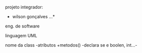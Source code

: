 projeto integrador:

- wilson gonçalves ...*

eng. de software 

linguagem UML

nome da class
-atributos 
+metodos() -declara se e boolen, int...-


